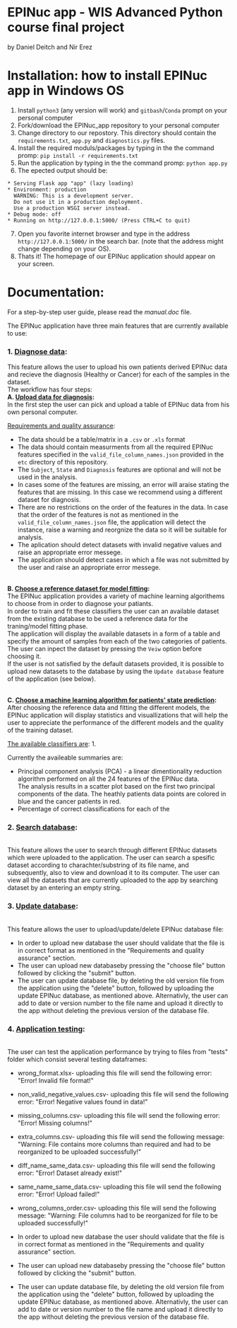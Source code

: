 # EPINuc app - WIS Advanced Python course final project
by Daniel Deitch and Nir Erez

# Installation: how to install EPINuc app in Windows OS
1. Install `python3` (any version will work) and `gitbash`/`Conda` prompt on your personal computer
2. Fork/download the EPINuc_app repository to your personal computer
3. Change directory to our repostory. This directory should contain the `requirements.txt`, `app.py` and `diagnostics.py` files.
4. Install the required moduls/packages by typing in the the command promp: `pip install -r requirements.txt`
5. Run the application by typing in the the command promp: `python app.py`
6. The epected output should be:
```
* Serving Flask app "app" (lazy loading)
* Environment: production
  WARNING: This is a development server.
  Do not use it in a production deployment.
  Use a production WSGI server instead.
* Debug mode: off
* Running on http://127.0.0.1:5000/ (Press CTRL+C to quit)
```
7. Open you favorite internet browser and type in the address `http://127.0.0.1:5000/` in the search bar.
   (note that the address might change depending on your OS).
8. Thats it! The homepage of our EPINuc application should appear on your screen.


# Documentation:
For a step-by-step user guide, please read the *manual.doc* file.

The EPINuc application have three main features that are currently available to use:
### 1. <ins>Diagnose data</ins>:
This feature allows the user to upload his own patients derived EPINuc data and recieve the diagnosis (Healthy or Cancer) for each of the samples in the dataset.
<br>The workflow has four steps:
<br>**A. <ins>Upload data for diagnosis</ins>:**
<br>In the first step the user can pick and upload a table of EPINuc data from his own personal computer.

<ins>Requirements and quality assurance</ins>:
* The data should be a table/matrix in a `.csv` or `.xls` format
* The data should contain measurments from all the required EPINuc features specified in the `valid_file_column_names.json` provided in the `etc` directory of this repository.
* The  `Subject`, `State` and `Diagnosis` features are optional and will not be used in the analysis.
* In cases some of the features are missing, an error will araise stating the features that are missing. In this case we recommend using a different dataset for diagnosis.
* There are no restrictions on the order of the features in the data. In case that the order of the features is not as mentioned in the `valid_file_column_names.json` file, the application will detect the instance, raise a warning and reorgnize the data so it will be suitable for analysis.
* The aplication should detect datasets with invalid negative values and raise an appropriate error messege.
* The application should detect cases in which a file was not submitted by the user and raise an appropriate error messege.

<br>**B. <ins>Choose a reference dataset for model fitting</ins>:**
<br>The EPINuc application provides a variety of machine learning algorithems to choose from in order to diagnose your patiants.
<br>In order to train and fit these classifiers the user can an available dataset from the existing database to be used a reference data for the traning/model fitting phase.
<br>The application will display the available datasets in a form of a table and specify the amount of samples from each of the two categories of patients.
<br>The user can inpect the dataset by pressing the `Veiw` option before choosing it.
<br>If the user is not satisfied by the default datasets provided, it is possible to upload new datasets to the database by using the `Update database` feature of the application (see below).

<br>**C. <ins>Choose a machine learning algorithm for patients' state prediction</ins>:**
<br>After choosing the reference data and fitting the different models, the EPINuc application will display statistics and visuallizations that will help the user to appreciate the performance of the different models and the quality of the training dataset.

<ins>The available classifiers are</ins>:
1. 

Currently the availeable summaries are:
* Principal component analysis (PCA) - a linear dimentionality reduction algorithm performed on all the 24 features of the EPINuc data.
<br> The analysis results in a scatter plot based on the first two principal components of the data. The heathly patients data points are colored in blue and the cancer patients in red.
* Percentage of correct classifications for each of the 


### 2. <ins>Search database</ins>:
<br> This feature allows the user to search through different EPINuc datasets which were uploaded to the application. The user can search a spesific dataset according to charachter/substring of its file name, and subsequently, also to view and download it to its computer. The user can view all the datasets that are currently uploaded to the app by searching dataset by an entering an empty string.

### 3. <ins>Update database</ins>:
<br> This feature allows the user to upload/update/delete EPINuc database file:

* In order to upload new database the user should validate that the file is in correct format as mentioned in the "Requirements and quality assurance" section.
* The user can upload new databaseby pressing the "choose file" button followed by clicking the "submit" button.
* The user can update database file, by deleting the old version file from the application using the "delete" button, followed by uploading the update EPINuc database, as mentioned above. Alternativly, the user can add to date or version number to the file name and upload it directly to the app without deleting the previous version of the database file.

### 4. <ins>Application testing</ins>:
<br> The user can test the application performance by trying to files from "tests" folder which consist several testing dataframes:
* wrong_format.xlsx-  uploading this file will send the following error: "Error! Invalid file format!"
* non_valid_negative_values.csv- uploading this file will send the following error: "Error! Negative values found in data!"
* missing_columns.csv- uploading this file will send the following error: "Error! Missing columns!"
* extra_columns.csv- uploading this file will send the following message: "Warning: File contains more columns than required and had to be reorganized to be uploaded successfully!"
* diff_name_same_data.csv- uploading this file will send the following error: "Error! Dataset already exist!"
* same_name_same_data.csv-  uploading this file will send the following error: "Error! Upload failed!"
* wrong_columns_order.csv-  uploading this file will send the following message: "Warning: File columns had to be reorganized for file to be uploaded successfully!"

* In order to upload new database the user should validate that the file is in correct format as mentioned in the "Requirements and quality assurance" section.
* The user can upload new databaseby pressing the "choose file" button followed by clicking the "submit" button.
* The user can update database file, by deleting the old version file from the application using the "delete" button, followed by uploading the update EPINuc database, as mentioned above. Alternativly, the user can add to date or version number to the file name and upload it directly to the app without deleting the previous version of the database file.

